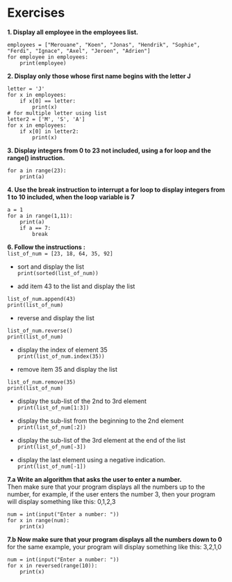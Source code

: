 # Exercises
**1. Display all employee in the employees list.**</br>
```
employees = ["Merouane", "Koen", "Jonas", "Hendrik", "Sophie", "Ferdi", "Ignace", "Axel", "Jeroen", "Adrien"]
for employee in employees:
    print(employee)
```
**2. Display only those whose first name begins with the letter J**
```
letter = 'J'
for x in employees:
    if x[0] == letter:
        print(x)
# for multiple letter using list
letter2 = ['M', 'S', 'A']
for x in employees:
    if x[0] in letter2:
        print(x)
```
**3. Display integers from 0 to 23 not included, using a for loop and the range() instruction.**
```
for a in range(23):
    print(a)
```
**4. Use the break instruction to interrupt a for loop to display integers from 1 to 10 included, when the loop variable is 7**
```
a = 1
for a in range(1,11):
    print(a)
    if a == 7:
        break
```

**6. Follow the instructions :**</br>
`list_of_num = [23, 18, 64, 35, 92]`
  * sort and display the list</br>
`print(sorted(list_of_num))`

  * add item 43 to the list and display the list</br>
```
list_of_num.append(43)
print(list_of_num)
```

* reverse and display the list</br>
```
list_of_num.reverse()
print(list_of_num)
```

* display the index of element 35</br>
`print(list_of_num.index(35))`</br>

* remove item 35 and display the list</br>
```
list_of_num.remove(35)
print(list_of_num)
```
* display the sub-list of the 2nd to 3rd element</br>
`print(list_of_num[1:3])`</br>

* display the sub-list from the beginning to the 2nd element</br>
`print(list_of_num[:2])`</br>

* display the sub-list of the 3rd element at the end of the list</br>
`print(list_of_num[-3])`</br>

* display the last element using a negative indication.</br>
`print(list_of_num[-1])`</br>

**7.a Write an algorithm that asks the user to enter a number.**</br>
Then make sure that your program displays all the numbers up to the number, for example, if the user enters the number 3, then your program will display something like this: 0,1,2,3</br>
```
num = int(input("Enter a number: "))
for x in range(num):
    print(x)
```
**7.b Now make sure that your program displays all the numbers down to 0**</br>
for the same example, your program will display something like this: 3,2,1,0</br>
```
num = int(input("Enter a number: "))
for x in reversed(range(10)):
    print(x)
```
